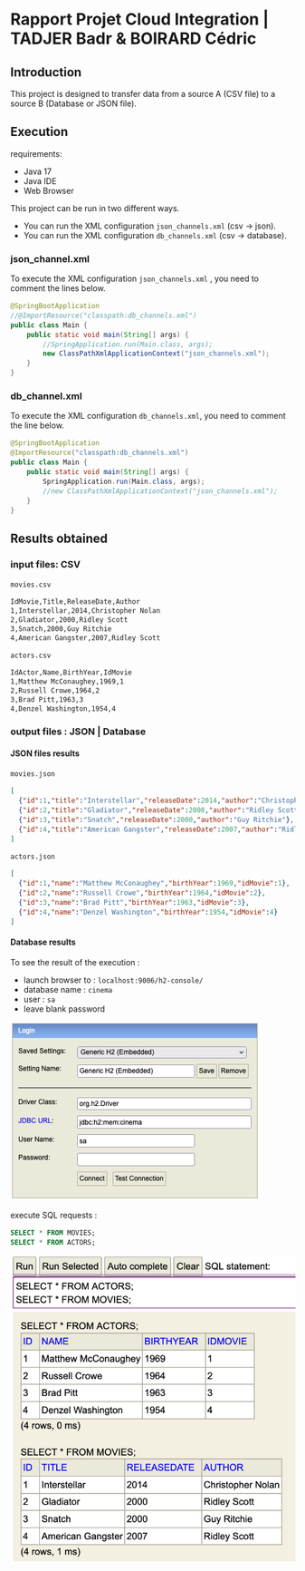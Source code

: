 
# Rapport Projet Cloud Integration | TADJER Badr & BOIRARD Cédric

## Introduction

This project is designed to transfer data from a source A (CSV file) to a source B (Database or JSON file).

## Execution
requirements:
- Java 17
- Java IDE
- Web Browser

This project can be run in two different ways.
- You can run the XML configuration ``json_channels.xml`` (csv -> json).
- You can run the XML configuration ``db_channels.xml`` (csv -> database).

### json_channel.xml
To execute the XML configuration ``json_channels.xml`` , you need to comment the lines below.
```java
@SpringBootApplication
//@ImportResource("classpath:db_channels.xml")
public class Main {
    public static void main(String[] args) {
        //SpringApplication.run(Main.class, args);
        new ClassPathXmlApplicationContext("json_channels.xml");
    }
}
```

### db_channel.xml
To execute the XML configuration ``db_channels.xml``, you need to comment the line below.
```java
@SpringBootApplication
@ImportResource("classpath:db_channels.xml")
public class Main {
    public static void main(String[] args) {
        SpringApplication.run(Main.class, args);
        //new ClassPathXmlApplicationContext("json_channels.xml");
    }
}
```

## Results obtained
### input files: CSV

``movies.csv``
```csv
IdMovie,Title,ReleaseDate,Author
1,Interstellar,2014,Christopher Nolan
2,Gladiator,2000,Ridley Scott
3,Snatch,2000,Guy Ritchie
4,American Gangster,2007,Ridley Scott
```

``actors.csv``
```csv
IdActor,Name,BirthYear,IdMovie
1,Matthew McConaughey,1969,1
2,Russell Crowe,1964,2
3,Brad Pitt,1963,3
4,Denzel Washington,1954,4
```

### output files : JSON | Database

#### JSON files results

``movies.json``
```json
[
  {"id":1,"title":"Interstellar","releaseDate":2014,"author":"Christopher Nolan"},
  {"id":2,"title":"Gladiator","releaseDate":2000,"author":"Ridley Scott"},
  {"id":3,"title":"Snatch","releaseDate":2000,"author":"Guy Ritchie"},
  {"id":4,"title":"American Gangster","releaseDate":2007,"author":"Ridley Scott"}
]
```

``actors.json``
```json
[
  {"id":1,"name":"Matthew McConaughey","birthYear":1969,"idMovie":1},
  {"id":2,"name":"Russell Crowe","birthYear":1964,"idMovie":2},
  {"id":3,"name":"Brad Pitt","birthYear":1963,"idMovie":3},
  {"id":4,"name":"Denzel Washington","birthYear":1954,"idMovie":4}
]
```

#### Database results
To see the result of the execution :

- launch browser to : ``localhost:9006/h2-console/``
- database name : ``cinema``
- user : ``sa``
- leave blank password

![Actors table](.github/images/loginDB.png)

execute SQL requests :
```sql
SELECT * FROM MOVIES;
SELECT * FROM ACTORS;
```

![Actors table](.github/images/h2_results.png)
